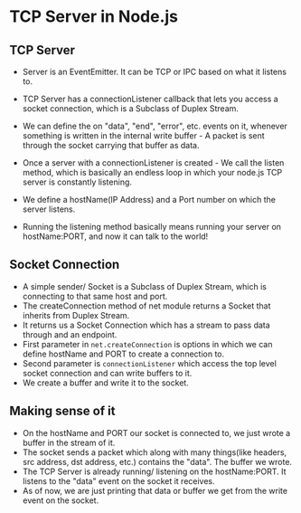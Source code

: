 # TCP Server in Node.js

## TCP Server 

- Server is an EventEmitter. It can be TCP or IPC based on what it listens to.
- TCP Server has a connectionListener callback that lets you access a socket connection, which is a Subclass of  Duplex Stream. 

- We can define the on "data", "end", "error", etc. events on it, whenever something is written in the internal write buffer - 
A packet is sent through the socket carrying that buffer as data.
- Once a server with a connectionListener is created - We call the listen method, which is basically an endless loop in which your node.js TCP server is constantly listening.
- We define a hostName(IP Address) and a Port number on which the server listens.
- Running the listening method basically means running your server on hostName:PORT, and now it can talk to the world!

## Socket Connection

- A simple sender/ Socket is a Subclass of Duplex Stream, which is connecting to that same host and port. 
- The createConnection method of net module returns a Socket that inherits from Duplex Stream. 
- It returns us a Socket Connection which has a stream to pass data through and an endpoint. 
- First parameter in `net.createConnection` is options in which we can define hostName and PORT to create a connection to. 
- Second parameter is `connectionListener` which access the top level socket connection and can write buffers to it. 
- We create a buffer and write it to the socket. 

## Making sense of it

- On the hostName and PORT our socket is connected to, we just wrote a buffer in the stream of it. 
- The socket sends a packet which along with many things(like headers, src address, dst address, etc.) contains the "data". The buffer we wrote. 
- The TCP Server is already running/ listening on the hostName:PORT. It listens to the "data" event on the socket it receives.
- As of now, we are just printing that data or buffer we get from the write event on the socket. 
